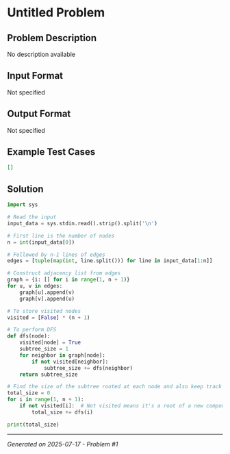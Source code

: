 # Untitled Problem

## Problem Description
No description available

## Input Format
Not specified

## Output Format
Not specified

## Example Test Cases
```json
[]
```

## Solution
```python
import sys

# Read the input
input_data = sys.stdin.read().strip().split('\n')

# First line is the number of nodes
n = int(input_data[0])

# Followed by n-1 lines of edges
edges = [tuple(map(int, line.split())) for line in input_data[1:n]]

# Construct adjacency list from edges
graph = {i: [] for i in range(1, n + 1)}
for u, v in edges:
    graph[u].append(v)
    graph[v].append(u)

# To store visited nodes
visited = [False] * (n + 1)

# To perform DFS
def dfs(node):
    visited[node] = True
    subtree_size = 1
    for neighbor in graph[node]:
        if not visited[neighbor]:
            subtree_size += dfs(neighbor)
    return subtree_size

# Find the size of the subtree rooted at each node and also keep track of the total size
total_size = 0
for i in range(1, n + 1):
    if not visited[i]:  # Not visited means it's a root of a new component
        total_size += dfs(i)

print(total_size)
```

---
*Generated on 2025-07-17 - Problem #1*
